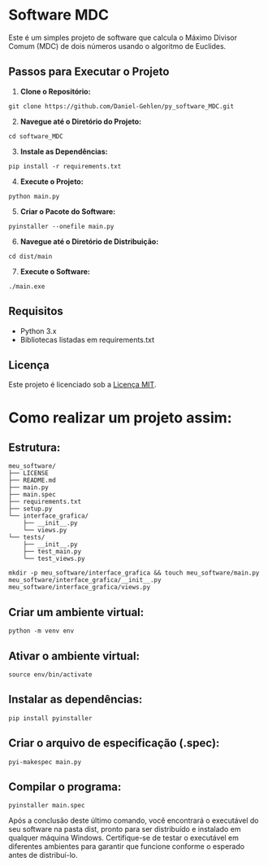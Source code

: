 # Software MDC

Este é um simples projeto de software que calcula o Máximo Divisor Comum (MDC) de dois números usando o algoritmo de Euclides.

## Passos para Executar o Projeto

1. **Clone o Repositório:**

```
git clone https://github.com/Daniel-Gehlen/py_software_MDC.git
```

2. **Navegue até o Diretório do Projeto:**

```
cd software_MDC
```

3. **Instale as Dependências:**

```
pip install -r requirements.txt
```

4. **Execute o Projeto:**

```
python main.py
```

5. **Criar o Pacote do Software:**

```
pyinstaller --onefile main.py
```

6. **Navegue até o Diretório de Distribuição:**

```
cd dist/main
```

7. **Execute o Software:**

```
./main.exe
```

## Requisitos

- Python 3.x
- Bibliotecas listadas em requirements.txt

## Licença

Este projeto é licenciado sob a [Licença MIT](LICENSE).


# Como realizar um projeto assim:

## Estrutura:

```
meu_software/
├── LICENSE
├── README.md
├── main.py
├── main.spec
├── requirements.txt
├── setup.py
└── interface_grafica/
    ├── __init__.py
    └── views.py
└── tests/
    ├── __init__.py
    ├── test_main.py
    └── test_views.py
```

```
mkdir -p meu_software/interface_grafica && touch meu_software/main.py meu_software/interface_grafica/__init__.py meu_software/interface_grafica/views.py
```

## Criar um ambiente virtual:

```
python -m venv env
```

## Ativar o ambiente virtual:

```
source env/bin/activate
```

## Instalar as dependências:

```
pip install pyinstaller
```

## Criar o arquivo de especificação (.spec):

```
pyi-makespec main.py
```

## Compilar o programa:

```
pyinstaller main.spec
```

Após a conclusão deste último comando, você encontrará o executável do seu software na pasta dist, pronto para ser distribuído e instalado em qualquer máquina Windows. Certifique-se de testar o executável em diferentes ambientes para garantir que funcione conforme o esperado antes de distribuí-lo.
